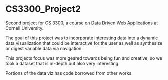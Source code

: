 # CS3300_Project2

Second project for CS 3300, a course on Data Driven Web Applications at Cornell University. 

The goal of this project was to incorporate interesting data into a dynamic data visualization that could be interactive for the user as well as synthesize or digest variable data via navigation. 

This projects focus was more geared towards being fun and creative, so we took a dataset that is in-depth but also very interesting.  

Portions of the data viz has code borrowed from other works. 
